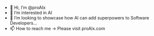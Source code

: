 - 👋 Hi, I’m @proAIx
- 👀 I’m interested in AI
- 💞️ I’m looking to showcase how AI can add superpowers to Software Developers...
- 📫 How to reach me -> Please visit proAIx.com

<!---
proAIx/proAIx is a ✨ special ✨ repository because its `README.md` (this file) appears on your GitHub profile.
You can click the Preview link to take a look at your changes.
--->
